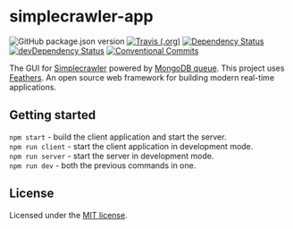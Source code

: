# simplecrawler-app

![GitHub package.json version](https://img.shields.io/github/package-json/v/kbychkov/simplecrawler-app)
[![Travis (.org)](https://img.shields.io/travis/kbychkov/simplecrawler-app.svg)](https://travis-ci.com/kbychkov/simplecrawler-app)
[![Dependency Status](https://img.shields.io/david/kbychkov/simplecrawler-app.svg)](https://david-dm.org/kbychkov/simplecrawler-app)
[![devDependency Status](https://img.shields.io/david/dev/kbychkov/simplecrawler-app.svg)](https://david-dm.org/kbychkov/simplecrawler-app?type=dev)
[![Conventional Commits](https://img.shields.io/badge/Conventional%20Commits-1.0.0-yellow.svg)](https://conventionalcommits.org)

The GUI for [Simplecrawler](https://github.com/simplecrawler/simplecrawler) powered by [MongoDB queue](https://github.com/kbychkov/simplecrawler-mongo-queue). This project uses [Feathers](http://feathersjs.com). An open source web framework for building modern real-time applications.

## Getting started

`npm start` - build the client application and start the server.  
`npm run client` - start the client application in development mode.  
`npm run server` - start the server in development mode.  
`npm run dev` - both the previous commands in one.  

## License

Licensed under the [MIT license](LICENSE).
